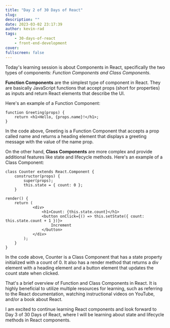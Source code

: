 ```yaml
---
title: "Day 2 of 30 Days of React"
slug:
description: ""
date: 2023-03-02 23:17:39
author: kevin-rad
tags: 
    - 30-days-of-react
    - front-end-development
cover:
fullscreen: false
---
```

Today's learning session is about Components in React, specifically the two types of components: *Function Components and Class Components*.  
  
**Function Components** are the simplest type of component in React. They are basically JavaScript functions that accept props (short for properties) as inputs and return React elements that describe the UI. 

Here's an example of a Function Component:  
```        
function Greeting(props) {           
    return <h1>Hello, {props.name}!</h1>;          
}
```
In the code above, Greeting is a Function Component that accepts a prop called name and returns a heading element that displays a greeting message with the value of the name prop.  
  
On the other hand, **Class Components** are more complex and provide additional features like state and lifecycle methods. Here's an example of a Class Component:  
  

    class Counter extends React.Component {  
	    constructor(props) {  
		    super(props);  
		    this.state = { count: 0 };  
	    }  
      
    render() {  
	    return (  
			    <div>  
				    <h1>Count: {this.state.count}</h1>  
				    <button onClick={() => this.setState({ count: this.state.count + 1 })}>  
					    Increment  
				    </button>  
			    </div>  
		    );  
	    }  
    }  

In the code above, Counter is a Class Component that has a state property initialized with a count of 0. It also has a render method that returns a div element with a heading element and a button element that updates the count state when clicked.  
  
That's a brief overview of Function and Class Components in React. It is highly beneficial to utilize multiple resources for learning, such as referring to the React documentation, watching instructional videos on YouTube, and/or a book about React.  
  
I am excited to continue learning React components and look forward to Day 3 of 30 Days of React, where I will be learning about state and lifecycle methods in React components.

